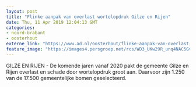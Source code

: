```yaml
---
layout: post
title: "Flinke aanpak van overlast wortelopdruk Gilze en Rijen"
date: Thu, 11 Apr 2019 12:04:13 GMT
categories: 
- noord-brabant 
- oosterhout 
externe_link: "https://www.ad.nl/oosterhout/flinke-aanpak-van-overlast-wortelopdruk-gilze-en-rijen~aca3ae0cf/"
feature_image: "https://images4.persgroep.net/rcs/WD3_UKw29R_unq4NAC5GvYuSXk8/diocontent/145306204/_fitwidth/400/?appId=21791a8992982cd8da851550a453bd7f&quality=0.7"
---
```


GILZE EN RIJEN - De komende jaren vanaf 2020 pakt de gemeente Gilze en Rijen overlast en schade door wortelopdruk groot aan. Daarvoor zijn 1.250 van de 17.500 gemeentelijke bomen geselecteerd.

